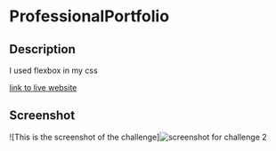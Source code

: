 # ProfessionalPortfolio

## Description
I used flexbox in my css

[link to live website]()

## Screenshot 
![This is the screenshot of the challenge]![screenshot for challenge 2](https://user-images.githubusercontent.com/110427818/186798479-27c640f1-c41f-4453-a0ed-b1308d0b84c2.png)
